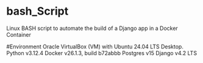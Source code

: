 # bash_Script
Linux BASH script to automate the build of a Django app in a Docker Container

#Environment
    Oracle VirtualBox (VM) with Ubuntu 24.04 LTS Desktop.
    Python v3.12.4
    Docker v26.1.3, build b72abbb
    Postgres v15
    Django v4.2 LTS
